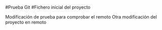 #Prueba Git
#Fichero inicial del proyecto

Modificación de prueba para comprobar el remoto
Otra modificación del proyecto en remoto
